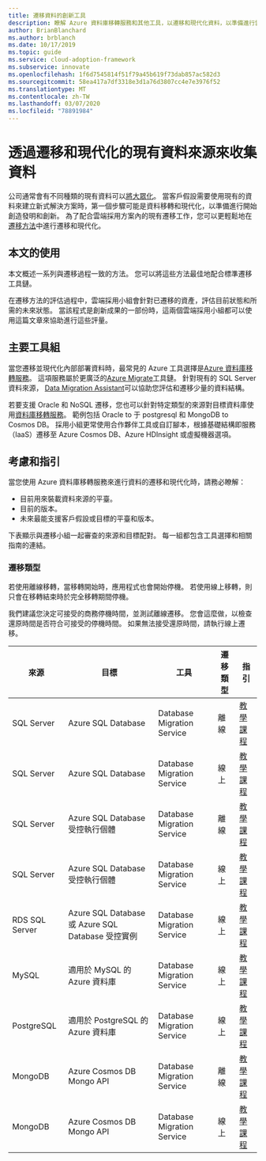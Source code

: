 ```yaml
---
title: 遷移資料的創新工具
description: 瞭解 Azure 資料庫移轉服務和其他工具，以遷移和現代化資料，以準備進行雲端開始創造發明和創新。
author: BrianBlanchard
ms.author: brblanch
ms.date: 10/17/2019
ms.topic: guide
ms.service: cloud-adoption-framework
ms.subservice: innovate
ms.openlocfilehash: 1f6d7545814f51f79a45b619f73dab857ac582d3
ms.sourcegitcommit: 58ea417a7df3318e3d1a76d3807cc4e7e3976f52
ms.translationtype: MT
ms.contentlocale: zh-TW
ms.lasthandoff: 03/07/2020
ms.locfileid: "78891984"
---
```

# <a name="collect-data-through-the-migration-and-modernization-of-existing-data-sources"></a>透過遷移和現代化的現有資料來源來收集資料

公司通常會有不同種類的現有資料可以[將大眾化](../considerations/data.md)。 當客戶假設需要使用現有的資料來建立新式解決方案時，第一個步驟可能是資料移轉和現代化，以準備進行開始創造發明和創新。 為了配合雲端採用方案內的現有遷移工作，您可以更輕鬆地在[遷移方法](../../migrate/index.md)中進行遷移和現代化。

## <a name="use-of-this-article"></a>本文的使用

本文概述一系列與遷移過程一致的方法。 您可以將這些方法最佳地配合標準遷移工具鏈。

在遷移方法的評估過程中，雲端採用小組會針對已遷移的資產，評估目前狀態和所需的未來狀態。 當該程式是創新成果的一部份時，這兩個雲端採用小組都可以使用這篇文章來協助進行這些評量。

## <a name="primary-toolset"></a>主要工具組

當您遷移並現代化內部部署資料時，最常見的 Azure 工具選擇是[Azure 資料庫移轉服務](https://docs.microsoft.com/azure/dms)。 這項服務屬於更廣泛的[Azure Migrate](https://docs.microsoft.com/azure/migrate/migrate-services-overview)工具鏈。 針對現有的 SQL Server 資料來源， [Data Migration Assistant](https://docs.microsoft.com/sql/dma/dma-overview)可以協助您評估和遷移少量的資料結構。

若要支援 Oracle 和 NoSQL 遷移，您也可以針對特定類型的來源對目標資料庫使用[資料庫移轉服務](https://docs.microsoft.com/azure/dms)。 範例包括 Oracle to 于 postgresql 和 MongoDB to Cosmos DB。 採用小組更常使用合作夥伴工具或自訂腳本，根據基礎結構即服務（IaaS）遷移至 Azure Cosmos DB、Azure HDInsight 或虛擬機器選項。

## <a name="considerations-and-guidance"></a>考慮和指引

當您使用 Azure 資料庫移轉服務來進行資料的遷移和現代化時，請務必瞭解：

- 目前用來裝載資料來源的平臺。
- 目前的版本。
- 未來最能支援客戶假設或目標的平臺和版本。

下表顯示與遷移小組一起審查的來源和目標配對。 每一組都包含工具選擇和相關指南的連結。

### <a name="migration-type"></a>遷移類型

若使用離線移轉，當移轉開始時，應用程式也會開始停機。 若使用線上移轉，則只會在移轉結束時於完全移轉期間停機。

我們建議您決定可接受的商務停機時間，並測試離線遷移。 您會這麼做，以檢查還原時間是否符合可接受的停機時間。 如果無法接受還原時間，請執行線上遷移。

|來源  |目標  |工具  |遷移類型  |指引  |
|---------|---------|---------|---------|---------|
|SQL Server|Azure SQL Database|Database Migration Service|離線|[教學課程](https://docs.microsoft.com/azure/dms/tutorial-sql-server-to-azure-sql)|
|SQL Server|Azure SQL Database|Database Migration Service|線上|[教學課程](https://docs.microsoft.com/azure/dms/tutorial-sql-server-azure-sql-online)|
|SQL Server|Azure SQL Database 受控執行個體|Database Migration Service|離線|[教學課程](https://docs.microsoft.com/azure/dms/tutorial-sql-server-to-managed-instance)|
|SQL Server|Azure SQL Database 受控執行個體|Database Migration Service|線上|[教學課程](https://docs.microsoft.com/azure/dms/tutorial-sql-server-managed-instance-online)|
|RDS SQL Server|Azure SQL Database 或 Azure SQL Database 受控實例|Database Migration Service|線上|[教學課程](https://docs.microsoft.com/azure/dms/tutorial-rds-sql-server-azure-sql-and-managed-instance-online)|
|MySQL|適用於 MySQL 的 Azure 資料庫|Database Migration Service|線上|[教學課程](https://docs.microsoft.com/azure/dms/tutorial-mysql-azure-mysql-online)|
|PostgreSQL|適用於 PostgreSQL 的 Azure 資料庫|Database Migration Service|線上|[教學課程](https://docs.microsoft.com/azure/dms/tutorial-postgresql-azure-postgresql-online)|
|MongoDB|Azure Cosmos DB Mongo API|Database Migration Service|離線|[教學課程](https://docs.microsoft.com/azure/dms/tutorial-mongodb-cosmos-db)|
|MongoDB|Azure Cosmos DB Mongo API|Database Migration Service|線上|[教學課程](https://docs.microsoft.com/azure/dms/tutorial-mongodb-cosmos-db-online)|
